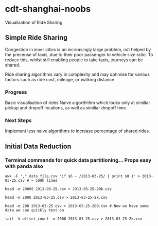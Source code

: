 # cdt-shanghai-noobs
Visualisation of Ride Sharing

## Simple Ride Sharing 

Congestion in inner cities is an increasingly large problem, not helped by the precense of taxis, due to their poor passenger to vehicle size ratio. To reduce this, whilst still enabling people to take taxis, journeys can be shared.

Ride sharing algorithms vary in complexity and may optimise for various factors such as ride cost, mileage, or walking distance. 

### Progress

Basic visualisation of rides
Naive algorthithm which looks only at similiar pickup and dropoff locations, as well as similiar dropoff time.

### Next Steps

Implement less naive algorithms to increase percentage of shared rides.


## Initial Data Reduction

### Terminal commands for quick data partitioning... Props easy with panda also

```awk -F "," data_file.csv 'if $6 ~ /2013-03-25/ { print $0 }' > 2013-03-25.csv # ~ 500k lines```

```head -n 20000 2013-03-25.csv > 2013-03-25-20k.csv```

```head -n 2000 2013-03-25.csv > 2013-03-25-2k.csv ```

```head -n 200 2013-03-25.csv > 2013-03-25-200.csv # Now we have some data we can quickly test on```


```tail -k offset_count -n 2000 2013-03-25.csv > 2013-03-25-2k.csv ```
